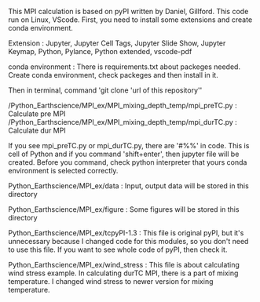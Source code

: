 This MPI calculation is based on pyPI written by Daniel, Gillford. 
This code run on Linux, VScode. 
First, you need to install some extensions and create conda environment. 

Extension : Jupyter, Jupyter Cell Tags, Jupyter Slide Show, Jupyter Keymap, Python, Pylance, Python extended, vscode-pdf

conda environment : There is requirements.txt about packeges needed. Create conda environment, check packeges and then install in it.

Then in terminal, command 
'git clone 'url of this repository''

/Python_Earthscience/MPI_ex/MPI_mixing_depth_temp/mpi_preTC.py 
: Calculate pre MPI
/Python_Earthscience/MPI_ex/MPI_mixing_depth_temp/mpi_durTC.py
: Calculate dur MPI 

If you see mpi_preTC.py or mpi_durTC.py, there are '#%%' in code. 
This is cell of Python and if you command 'shift+enter', then jupyter file will be created. 
Before you command, check python interpreter that yours conda environment is selected correctly. 


Python_Earthscience/MPI_ex/data : Input, output data will be stored in this directory

Python_Earthscience/MPI_ex/figure : Some figures will be stored in this directory

Python_Earthscience/MPI_ex/tcpyPI-1.3 : This file is original pyPI, but it's unnecessary because I changed code for this modules, so you don't need to use this file. If you want to see whole code of pyPI, then check it. 

Python_Earthscience/MPI_ex/wind_stress : This file is about calculating wind stress example. In calculating durTC MPI, there is a part of mixing temperature. I changed wind stress to newer version for mixing temperature. 
